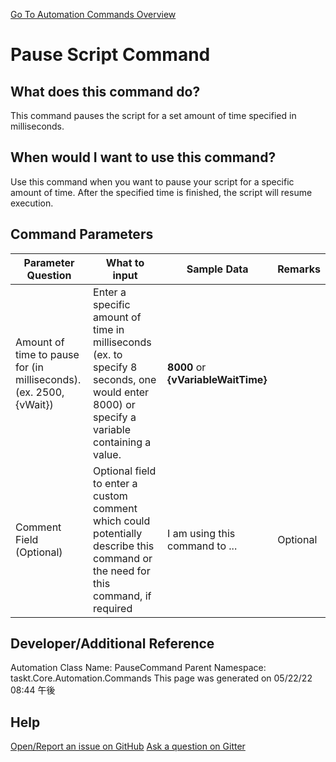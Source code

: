 <!--TITLE: Pause Script Command -->
<!-- SUBTITLE: a command in the Engine Commands group. -->
[Go To Automation Commands Overview](/automation-commands.md)


# Pause Script Command


## What does this command do?
This command pauses the script for a set amount of time specified in milliseconds.


## When would I want to use this command?
Use this command when you want to pause your script for a specific amount of time.  After the specified time is finished, the script will resume execution.


## Command Parameters
| Parameter Question   	| What to input  	|  Sample Data 	| Remarks  	|
| ---                    | ---               | ---           | ---       |
|Amount of time to pause for (in milliseconds). (ex. 2500, {vWait})|Enter a specific amount of time in milliseconds (ex. to specify 8 seconds, one would enter 8000) or specify a variable containing a value.|**8000** or **{vVariableWaitTime}**||
|Comment Field (Optional)|Optional field to enter a custom comment which could potentially describe this command or the need for this command, if required|I am using this command to ...|Optional|






## Developer/Additional Reference
Automation Class Name: PauseCommand
Parent Namespace: taskt.Core.Automation.Commands
This page was generated on 05/22/22 08:44 午後


## Help
[Open/Report an issue on GitHub](https://github.com/saucepleez/taskt/issues/new)
[Ask a question on Gitter](https://gitter.im/taskt-rpa/Lobby)
